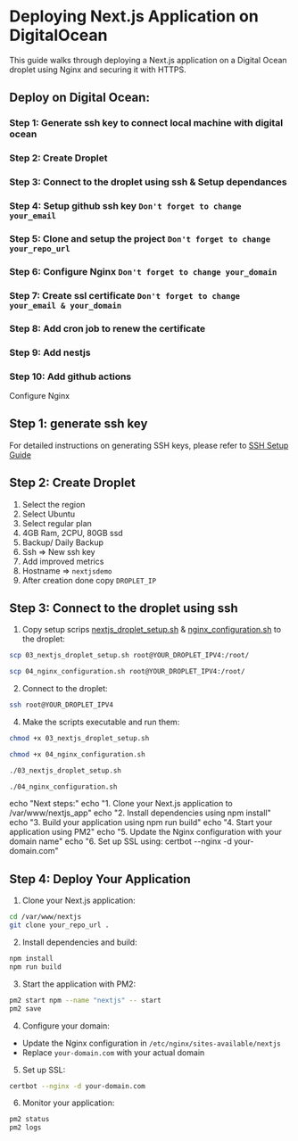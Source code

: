 # Deploying Next.js Application on DigitalOcean

This guide walks through deploying a Next.js application on a Digital Ocean droplet using Nginx and securing it with HTTPS.


## Deploy on Digital Ocean:
### Step 1: Generate ssh key to connect local machine with digital ocean
### Step 2: Create Droplet
### Step 3: Connect to the droplet using ssh & Setup dependances
### Step 4: Setup github ssh key `Don't forget to change your_email`
### Step 5: Clone and setup the project `Don't forget to change your_repo_url`
### Step 6: Configure Nginx `Don't forget to change your_domain`
### Step 7: Create ssl certificate `Don't forget to change your_email & your_domain`
### Step 8: Add cron job to renew the certificate
### Step 9: Add nestjs

### Step 10: Add github actions

Configure Nginx

## Step 1: generate ssh key
For detailed instructions on generating SSH keys, please refer to [SSH Setup Guide](./01_SSH_SETUP.md)


## Step 2: Create Droplet
01. Select the region 
02. Select Ubuntu
03. Select regular plan
04. 4GB Ram, 2CPU, 80GB ssd 
05. Backup/ Daily Backup 
06. Ssh => New ssh key
07. Add improved metrics
08. Hostname => `nextjsdemo`
09. After creation done copy `DROPLET_IP`

## Step 3: Connect to the droplet using ssh
1. Copy setup scrips [nextjs_droplet_setup.sh](./03_nextjs_droplet_setup.sh) & [nginx_configuration.sh](./04_nginx_configuration.sh)
 to the droplet:
```bash
scp 03_nextjs_droplet_setup.sh root@YOUR_DROPLET_IPV4:/root/

scp 04_nginx_configuration.sh root@YOUR_DROPLET_IPV4:/root/

```
2. Connect to the droplet:
```bash
ssh root@YOUR_DROPLET_IPV4
```
4. Make the scripts executable and run them:
```bash
chmod +x 03_nextjs_droplet_setup.sh

chmod +x 04_nginx_configuration.sh

./03_nextjs_droplet_setup.sh

./04_nginx_configuration.sh
```



echo "Next steps:"
echo "1. Clone your Next.js application to /var/www/nextjs_app"
echo "2. Install dependencies using npm install"
echo "3. Build your application using npm run build"
echo "4. Start your application using PM2"
echo "5. Update the Nginx configuration with your domain name"
echo "6. Set up SSL using: certbot --nginx -d your-domain.com"










## Step 4: Deploy Your Application
1. Clone your Next.js application:
```bash
cd /var/www/nextjs
git clone your_repo_url .
```

2. Install dependencies and build:
```bash
npm install
npm run build
```

3. Start the application with PM2:
```bash
pm2 start npm --name "nextjs" -- start
pm2 save
```

4. Configure your domain:
- Update the Nginx configuration in `/etc/nginx/sites-available/nextjs`
- Replace `your-domain.com` with your actual domain

5. Set up SSL:
```bash
certbot --nginx -d your-domain.com
```

6. Monitor your application:
```bash
pm2 status
pm2 logs
```